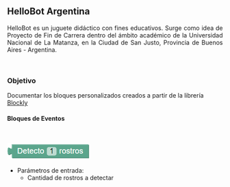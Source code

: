 

&nbsp;
## HelloBot Argentina


<div style="text-align: justify"> HelloBot es un juguete didáctico con fines educativos. Surge como idea de Proyecto de Fin de Carrera dentro del ámbito académico de la Universidad Nacional de La Matanza, en la Ciudad de San Justo, Provincia de Buenos Aires - Argentina. </div>


&nbsp;
### Objetivo


Documentar los bloques personalizados creados a partir de la librería [Blockly](https://developers.google.com/blockly/)


#### Bloques de Eventos


&nbsp;

![Detección de rostros](/images/detectarRostro.png)

* Parámetros de entrada:
  * Cantidad de rostros a detectar
